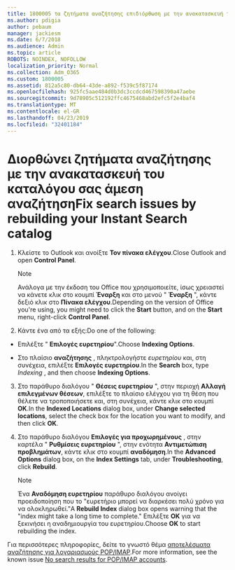 ```yaml
---
title: 1800005 τα ζητήματα αναζήτησης επιδιόρθωση με την ανακατασκευή του καταλόγου σας άμεση αναζήτηση
ms.author: pdigia
author: pebaum
manager: jackiesm
ms.date: 6/7/2018
ms.audience: Admin
ms.topic: article
ROBOTS: NOINDEX, NOFOLLOW
localization_priority: Normal
ms.collection: Adm_O365
ms.custom: 1800005
ms.assetid: 812a5c80-db64-43de-a892-f539c5f87174
ms.openlocfilehash: 925fc5aae484d0b3dc3ccdcd467598390a47aebe
ms.sourcegitcommit: 9d78905c512192ffc4675468abd2efc5f2e4baf4
ms.translationtype: MT
ms.contentlocale: el-GR
ms.lasthandoff: 04/23/2019
ms.locfileid: "32401184"
---
```

# <a name="fix-search-issues-by-rebuilding-your-instant-search-catalog"></a><span data-ttu-id="db769-102">Διορθώνει ζητήματα αναζήτησης με την ανακατασκευή του καταλόγου σας άμεση αναζήτηση</span><span class="sxs-lookup"><span data-stu-id="db769-102">Fix search issues by rebuilding your Instant Search catalog</span></span>

1. <span data-ttu-id="db769-103">Κλείστε το Outlook και ανοίξτε **Τον πίνακα ελέγχου**.</span><span class="sxs-lookup"><span data-stu-id="db769-103">Close Outlook and open **Control Panel**.</span></span>
    
    > [!NOTE]
    > <span data-ttu-id="db769-104">Ανάλογα με την έκδοση του Office που χρησιμοποιείτε, ίσως χρειαστεί να κάνετε κλικ στο κουμπί **Έναρξη** και στο μενού " **Έναρξη** ", κάντε δεξιό κλικ στο **Πίνακα ελέγχου**.</span><span class="sxs-lookup"><span data-stu-id="db769-104">Depending on the version of Office you're using, you might need to click the **Start** button, and on the **Start** menu, right-click **Control Panel**.</span></span> 
  
2. <span data-ttu-id="db769-105">Κάντε ένα από τα εξής:</span><span class="sxs-lookup"><span data-stu-id="db769-105">Do one of the following:</span></span>
    
  - <span data-ttu-id="db769-106">Επιλέξτε " **Επιλογές ευρετηρίου**".</span><span class="sxs-lookup"><span data-stu-id="db769-106">Choose **Indexing Options**.</span></span>
    
  - <span data-ttu-id="db769-107">Στο πλαίσιο **αναζήτησης** , πληκτρολογήστε *ευρετηρίου* και, στη συνέχεια, επιλέξτε **Επιλογές ευρετηρίου**.</span><span class="sxs-lookup"><span data-stu-id="db769-107">In the **Search** box, type  *Indexing*  , and then choose **Indexing Options**.</span></span>
    
3. <span data-ttu-id="db769-108">Στο παράθυρο διαλόγου " **Θέσεις ευρετηρίου** ", στην περιοχή **Αλλαγή επιλεγμένων θέσεων**, επιλέξτε το πλαίσιο ελέγχου για τη θέση που θέλετε να τροποποιήσετε και, στη συνέχεια, κάντε κλικ στο κουμπί **OK**.</span><span class="sxs-lookup"><span data-stu-id="db769-108">In the **Indexed Locations** dialog box, under **Change selected locations**, select the check box for the location you want to modify, and then click **OK**.</span></span>
    
4. <span data-ttu-id="db769-109">Στο παράθυρο διαλόγου **Επιλογές για προχωρημένους** , στην καρτέλα " **Ρυθμίσεις ευρετηρίου** ", στην ενότητα **Αντιμετώπιση προβλημάτων**, κάντε κλικ στο κουμπί **αναδόμηση**.</span><span class="sxs-lookup"><span data-stu-id="db769-109">In the **Advanced Options** dialog box, on the **Index Settings** tab, under **Troubleshooting**, click **Rebuild**.</span></span>
    
    > [!NOTE]
    > <span data-ttu-id="db769-110">Ένα **Αναδόμηση ευρετηρίου** παράθυρο διαλόγου ανοίγει προειδοποίηση που το "ευρετήριο μπορεί να διαρκέσει πολύ χρόνο για να ολοκληρωθεί."</span><span class="sxs-lookup"><span data-stu-id="db769-110">A **Rebuild Index** dialog box opens warning that the "index might take a long time to complete."</span></span> <span data-ttu-id="db769-111">Επιλέξτε **OK** για να ξεκινήσει η αναδημιουργία του ευρετηρίου.</span><span class="sxs-lookup"><span data-stu-id="db769-111">Choose **OK** to start rebuilding the index.</span></span> 
  
<span data-ttu-id="db769-112">Για περισσότερες πληροφορίες, δείτε το γνωστό θέμα [αποτελέσματα αναζήτησης για λογαριασμούς POP/IMAP](https://support.office.com/article/51c9d2c7-a3db-4358-afdf-50d3a9e57039.aspx).</span><span class="sxs-lookup"><span data-stu-id="db769-112">For more information, see the known issue [No search results for POP/IMAP accounts](https://support.office.com/article/51c9d2c7-a3db-4358-afdf-50d3a9e57039.aspx).</span></span>
  

